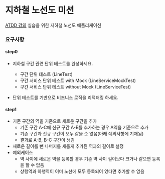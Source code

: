# 지하철 노선도 미션
[ATDD 강의](https://edu.nextstep.camp/c/R89PYi5H) 실습을 위한 지하철 노선도 애플리케이션

### 요구사항
#### step0

 - 지하철 구간 관련 단위 테스트를 완성하세요.
    - 구간 단위 테스트 (LineTest)
    - 구간 서비스 단위 테스트 with Mock (LineServiceMockTest)
    - 구간 서비스 단위 테스트 without Mock (LineServiceTest)
  

 - 단위 테스트를 기반으로 비즈니스 로직을 리팩터링 하세요.


#### step1
 - 기존 구간의 역을 기준으로 새로운 구간을 추가 
   - 기존 구간 A-C에 신규 구간 A-B를 추가하는 경우 A역을 기준으로 추가 
   - 기존 구간과 신규 구간이 모두 같을 순 없음(아래 예외사항에 기재됨)
   - 결과로 A-B, B-C 구간이 생김
 - 새로운 길이를 뺀 나머지를 새롭게 추가된 역과의 길이로 설정
 - 예외케이스
   - 역 사이에 새로운 역을 등록할 경우 기존 역 사이 길이보다 크거나 같으면 등록을 할 수 없음
   - 상행역과 하행역이 이미 노선에 모두 등록되어 있다면 추가할 수 없음